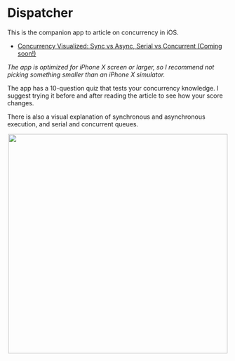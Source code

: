 # Dispatcher

This is the companion app to article on concurrency in iOS. 

- [Concurrency Visualized: Sync vs Async, Serial vs Concurrent (Coming soon!)](https://besher.ca)

<i>The app is optimized for iPhone X screen or larger, so I recommend not picking something smaller than an iPhone X simulator.</i>

The app has a 10-question quiz that tests your concurrency knowledge. I suggest trying it before and after reading the article to see how your score changes. 

There is also a visual explanation of synchronous and asynchronous execution, and serial and concurrent queues. 

<p align="center"><img src="https://github.com/almaleh/Drawing-Performance/blob/master/Screenshots/drawingPerformance.gif" width="500"></p>